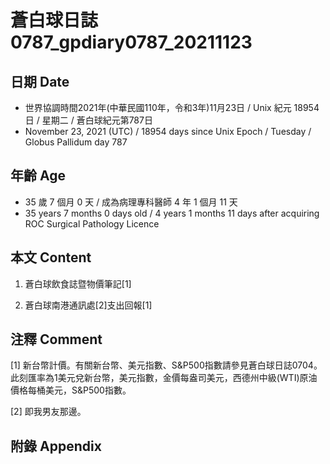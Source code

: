 [_metadata_:encoding]: - "utf-8"
[_metadata_:language]: - "zh-Hant-TW"
[_metadata_:fileformat]: - "markdown"
[_metadata_:MIME_type]: - "text/plain"
[_metadata_:markdown_version]: - "commonmark version 0.30"
[_metadata_:markdown_spec]: - "https://spec.commonmark.org/0.30/"

# 蒼白球日誌0787_gpdiary0787_20211123 #

## 日期 Date ##

* 世界協調時間2021年(中華民國110年，令和3年)11月23日 / Unix 紀元 18954 日 / 星期二 / 蒼白球紀元第787日
* November 23, 2021 (UTC) / 18954 days since Unix Epoch / Tuesday / Globus Pallidum day 787

## 年齡 Age ##

* 35 歲 7 個月 0 天 / 成為病理專科醫師 4 年 1 個月 11 天
* 35 years 7 months 0 days old / 4 years 1 months 11 days after acquiring ROC Surgical Pathology Licence

## 本文 Content ##

1. 蒼白球飲食誌暨物價筆記[1]

    
2. 蒼白球南港通訊處[2]支出回報[1]

    

## 注釋 Comment ##

[1] 新台幣計價。有關新台幣、美元指數、S&P500指數請參見蒼白球日誌0704。此刻匯率為1美元兌新台幣，美元指數，金價每盎司美元，西德州中級(WTI)原油價格每桶美元，S&P500指數。


[2] 即我男友那邊。



## 附錄 Appendix ##

